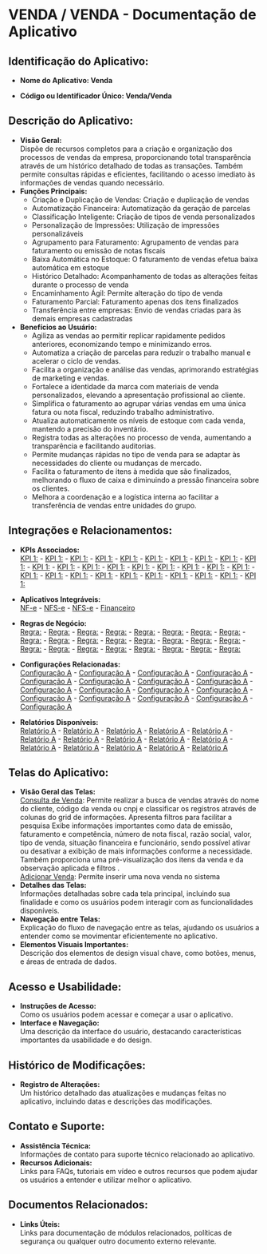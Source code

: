 # VENDA / VENDA - Documentação de Aplicativo

## Identificação do Aplicativo:
- **Nome do Aplicativo: Venda**  
 
- **Código ou Identificador Único: Venda/Venda**  

## Descrição do Aplicativo:
- **Visão Geral:**  
Dispõe de recursos completos para a criação e organização dos processos de vendas da empresa, proporcionando total transparência através de um histórico detalhado de todas as transações. Também permite consultas rápidas e eficientes, facilitando o acesso imediato às informações de vendas quando necessário.
- **Funções Principais:**  
  - Criação e Duplicação de Vendas: Criação e duplicação de vendas 
  - Automatização Financeira: Automatização da geração de parcelas
  - Classificação Inteligente: Criação de tipos de venda personalizados
  - Personalização de Impressões: Utilização de impressões personalizáveis
  - Agrupamento para Faturamento: Agrupamento de vendas para faturamento ou emissão de notas fiscais
  - Baixa Automática no Estoque: O faturamento de vendas efetua baixa automática em estoque
  - Histórico Detalhado: Acompanhamento de todas as alterações feitas durante o processo de venda
  - Encaminhamento Ágil: Permite alteração do tipo de venda
  - Faturamento Parcial: Faturamento apenas dos itens finalizados
  - Transferência entre empresas: Envio de vendas criadas para às demais empresas cadastradas
- **Benefícios ao Usuário:**
  - Agiliza as vendas ao permitir replicar rapidamente pedidos anteriores, economizando tempo e minimizando erros.
  - Automatiza a criação de parcelas para reduzir o trabalho manual e acelerar o ciclo de vendas.
  - Facilita a organização e análise das vendas, aprimorando estratégias de marketing e vendas.
  - Fortalece a identidade da marca com materiais de venda personalizados, elevando a apresentação profissional ao cliente.
  - Simplifica o faturamento ao agrupar várias vendas em uma única fatura ou nota fiscal, reduzindo trabalho administrativo.
  - Atualiza automaticamente os níveis de estoque com cada venda, mantendo a precisão do inventário.
  - Registra todas as alterações no processo de venda, aumentando a transparência e facilitando auditorias.
  - Permite mudanças rápidas no tipo de venda para se adaptar às necessidades do cliente ou mudanças de mercado.
  - Facilita o faturamento de itens à medida que são finalizados, melhorando o fluxo de caixa e diminuindo a pressão financeira sobre os clientes.
  - Melhora a coordenação e a logística interna ao facilitar a transferência de vendas entre unidades do grupo.


## Integrações e Relacionamentos:
- **KPIs Associados:**  
  <a href=""> KPI 1:</a> -
   <a href=""> KPI 1:</a> -
    <a href=""> KPI 1:</a> -
     <a href=""> KPI 1:</a> -
      <a href=""> KPI 1:</a> -
       <a href=""> KPI 1:</a> -
        <a href=""> KPI 1:</a> -
         <a href=""> KPI 1:</a> -
          <a href=""> KPI 1:</a> -
           <a href=""> KPI 1:</a> -
            <a href=""> KPI 1:</a> -
             <a href=""> KPI 1:</a> -
              <a href=""> KPI 1:</a> -
               <a href=""> KPI 1:</a> -
                <a href=""> KPI 1:</a> -
                 <a href=""> KPI 1:</a> -
                  <a href=""> KPI 1:</a> -
                   <a href=""> KPI 1:</a> -
                    <a href=""> KPI 1:</a> -
                     <a href=""> KPI 1:</a> -
                      <a href=""> KPI 1:</a> -
                       <a href=""> KPI 1:</a> -
                        <a href=""> KPI 1:</a> -
                         <a href=""> KPI 1:</a> -
                          <a href=""> KPI 1:</a> -
                           <a href=""> KPI 1:</a> -
                            <a href=""> KPI 1:</a> -
                             <a href=""> KPI 1:</a> -
                              <a href=""> KPI 1:</a>
                              
                       
          
  
- **Aplicativos Integráveis:**  
  <a href="">NF-e</a> -
  <a href=""> NFS-e</a> -
  <a href="">NFS-e</a> -
  <a href="">Financeiro</a>
- **Regras de Negócio:**  
  <a href="">Regra:</a> -
  <a href="">Regra:</a> -
  <a href="">Regra:</a> -
  <a href="">Regra:</a> -
  <a href="">Regra:</a> -
  <a href="">Regra:</a> -
  <a href="">Regra:</a> -
  <a href="">Regra:</a> -
  <a href="">Regra:</a> -
  <a href="">Regra:</a> -
  <a href="">Regra:</a> -
  <a href="">Regra:</a> -
  <a href="">Regra:</a> -
  <a href="">Regra:</a> -
  <a href="">Regra:</a> -
  <a href="">Regra:</a> -
  <a href="">Regra:</a> -
  <a href="">Regra:</a> -
  <a href="">Regra:</a> -
  <a href="">Regra:</a> -
  <a href="">Regra:</a> -
  <a href="">Regra:</a> -
  <a href="">Regra:</a> -
  <a href="">Regra:</a> 
- **Configurações Relacionadas:**  
  <a href="">Configuração A</a> -
  <a href="">Configuração A</a> -
  <a href="">Configuração A</a> -
  <a href="">Configuração A</a> -
  <a href="">Configuração A</a> -
  <a href="">Configuração A</a> -
  <a href="">Configuração A</a> -
  <a href="">Configuração A</a> -
  <a href="">Configuração A</a> -
  <a href="">Configuração A</a> -
  <a href="">Configuração A</a> -
  <a href="">Configuração A</a> -
  <a href="">Configuração A</a> -
  <a href="">Configuração A</a> -
  <a href="">Configuração A</a> -
  <a href="">Configuração A</a> -
  <a href="">Configuração A</a> 
  
- **Relatórios Disponíveis:**  
  <a href=""> Relatório A</a> -
  <a href=""> Relatório A</a> -
  <a href=""> Relatório A</a> -
  <a href=""> Relatório A</a> -
  <a href=""> Relatório A</a> -
  <a href=""> Relatório A</a> -
  <a href=""> Relatório A</a> -
  <a href=""> Relatório A</a> -
  <a href=""> Relatório A</a> -
  <a href=""> Relatório A</a> -
  <a href=""> Relatório A</a> -
  <a href=""> Relatório A</a> -
  <a href=""> Relatório A</a> -
  <a href=""> Relatório A</a> -
  <a href=""> Relatório A</a>
  

## Telas do Aplicativo:
- **Visão Geral das Telas:**  
  <a href="">Consulta de Venda</a>: Permite realizar a busca de vendas através do nome do cliente, código da venda ou cnpj e classificar os registros através de colunas do grid de informações. Apresenta filtros para facilitar a pesquisa  Exibe informações importantes como data de emissão, faturamento e competência, número de nota fiscal, razão social, valor, tipo de venda, situação financeira e funcionário, sendo possível ativar ou desativar a exibição de mais informações conforme a necessidade. Também proporciona uma pré-visualização dos itens da venda e da observação aplicada e filtros .<br>
  <a href="">Adicionar Venda</a>: Permite inserir uma nova venda no sistema
- **Detalhes das Telas:**  
  Informações detalhadas sobre cada tela principal, incluindo sua finalidade e como os usuários podem interagir com as funcionalidades disponíveis.
- **Navegação entre Telas:**  
  Explicação do fluxo de navegação entre as telas, ajudando os usuários a entender como se movimentar eficientemente no aplicativo.
- **Elementos Visuais Importantes:**  
  Descrição dos elementos de design visual chave, como botões, menus, e áreas de entrada de dados.

## Acesso e Usabilidade:
- **Instruções de Acesso:**  
  Como os usuários podem acessar e começar a usar o aplicativo.
- **Interface e Navegação:**  
  Uma descrição da interface do usuário, destacando características importantes da usabilidade e do design.

## Histórico de Modificações:
- **Registro de Alterações:**  
  Um histórico detalhado das atualizações e mudanças feitas no aplicativo, incluindo datas e descrições das modificações.

## Contato e Suporte:
- **Assistência Técnica:**  
  Informações de contato para suporte técnico relacionado ao aplicativo.
- **Recursos Adicionais:**  
  Links para FAQs, tutoriais em vídeo e outros recursos que podem ajudar os usuários a entender e utilizar melhor o aplicativo.

## Documentos Relacionados:
- **Links Úteis:**  
  Links para documentação de módulos relacionados, políticas de segurança ou qualquer outro documento externo relevante.
